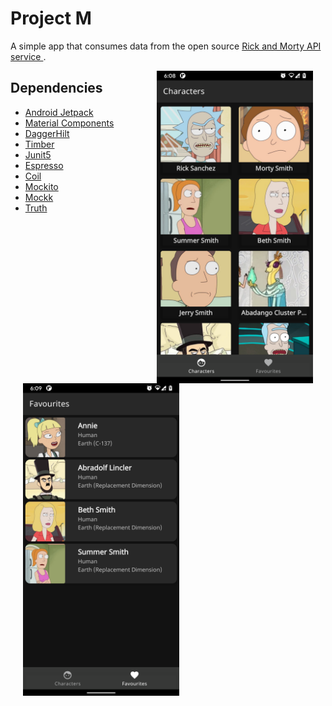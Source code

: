 # Project M
A simple app that consumes data from the open source [Rick and Morty API service ](https://rickandmortyapi.com) .

<img src="screenshots/home_characters.png" width="250" align="right" hspace="20">

## Dependencies

- [Android Jetpack](https://developer.android.com/jetpack)
- [Material Components](http://material.io)
- [DaggerHilt](http://dagger.dev)
- [Timber](http://github.com/JakeWharton/timber)
- [Junit5](http://junit.org)
- [Espresso]()
- [Coil](http://coil-kt.github.io)
- [Mockito](http://site.mockito.org)
- [Mockk](http://mockk.io)
- [Truth](http://truth.dev)

<img src="screenshots/home_favourites.png" width="250" align="left" hspace="20">
